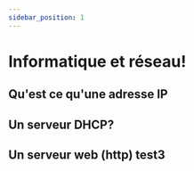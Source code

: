 ```yaml
---
sidebar_position: 1
---
```


# Informatique et réseau!

## Qu'est ce qu'une adresse IP
## Un serveur DHCP?
## Un serveur web (http) test3

